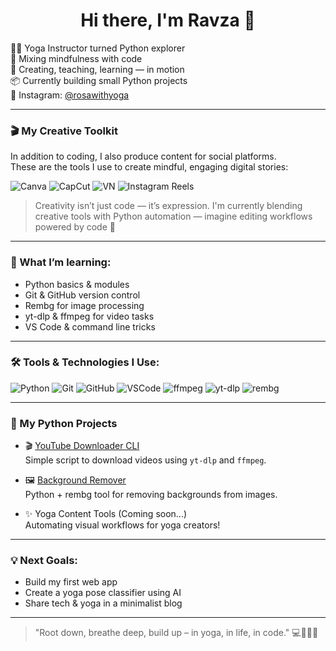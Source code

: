 <h1 align="center">Hi there, I'm Ravza 👋</h1>

🧘‍♀️ Yoga Instructor turned Python explorer  
🌿 Mixing mindfulness with code  
🎥 Creating, teaching, learning — in motion  
📦 Currently building small Python projects  
📸 Instagram: [@rosawithyoga](https://www.instagram.com/rosawithyoga/) 

---

### 🎬 My Creative Toolkit

In addition to coding, I also produce content for social platforms.  
These are the tools I use to create mindful, engaging digital stories:

![Canva](https://img.shields.io/badge/Canva-00C4CC?style=for-the-badge&logo=canva&logoColor=white)
![CapCut](https://img.shields.io/badge/CapCut-000000?style=for-the-badge&logo=capcut&logoColor=white)
![VN](https://img.shields.io/badge/VN%20Editor-black?style=for-the-badge)
![Instagram Reels](https://img.shields.io/badge/Reels-833AB4?style=for-the-badge&logo=instagram&logoColor=white)

> Creativity isn’t just code — it’s expression.
> I'm currently blending creative tools with Python automation — imagine editing workflows powered by code 🤯
---

### 🧠 What I’m learning:
- Python basics & modules
- Git & GitHub version control
- Rembg for image processing
- yt-dlp & ffmpeg for video tasks
- VS Code & command line tricks
---

### 🛠️ Tools & Technologies I Use:

![Python](https://img.shields.io/badge/Python-3776AB?style=for-the-badge&logo=python&logoColor=white)
![Git](https://img.shields.io/badge/Git-F05032?style=for-the-badge&logo=git&logoColor=white)
![GitHub](https://img.shields.io/badge/GitHub-181717?style=for-the-badge&logo=github&logoColor=white)
![VSCode](https://img.shields.io/badge/VS_Code-007ACC?style=for-the-badge&logo=visual%20studio%20code&logoColor=white)
![ffmpeg](https://img.shields.io/badge/ffmpeg-007808?style=for-the-badge&logo=ffmpeg&logoColor=white)
![yt-dlp](https://img.shields.io/badge/yt--dlp-000000?style=for-the-badge&logo=youtube&logoColor=red)
![rembg](https://img.shields.io/badge/rembg-image--processing-lightgrey?style=for-the-badge)

---

### 🧩 My Python Projects

- 🎬 [YouTube Downloader CLI](https://github.com/ravzabakay/yt-downloader)  
  Simple script to download videos using `yt-dlp` and `ffmpeg`.

- 🖼️ [Background Remover](https://github.com/ravzabakay/bg-remover)  
  Python + rembg tool for removing backgrounds from images.

- ✨ Yoga Content Tools (Coming soon...)  
  Automating visual workflows for yoga creators!

---

### 💡 Next Goals:
- Build my first web app
- Create a yoga pose classifier using AI
- Share tech & yoga in a minimalist blog

---

> "Root down, breathe deep, build up – in yoga, in life, in code." 💻🧘‍♀️🌱
